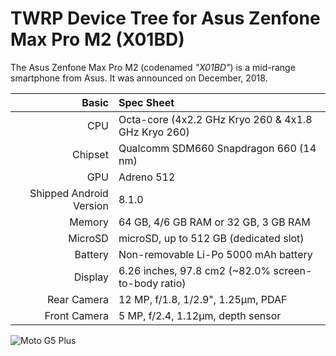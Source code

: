 TWRP Device Tree for Asus Zenfone Max Pro M2 (X01BD)
===========================================

The Asus Zenfone Max Pro M2 (codenamed _"X01BD"_) is a mid-range smartphone from Asus.
It was announced on December, 2018.

Basic   | Spec Sheet
-------:|:-------------------------
CPU     | Octa-core (4x2.2 GHz Kryo 260 & 4x1.8 GHz Kryo 260)
Chipset | Qualcomm SDM660 Snapdragon 660 (14 nm)
GPU     | Adreno 512
Shipped Android Version | 8.1.0
Memory | 64 GB, 4/6 GB RAM or 32 GB, 3 GB RAM
MicroSD | microSD, up to 512 GB (dedicated slot)
Battery | Non-removable Li-Po 5000 mAh battery
Display | 6.26 inches, 97.8 cm2 (~82.0% screen-to-body ratio)
Rear Camera  | 12 MP, f/1.8, 1/2.9", 1.25μm, PDAF
Front Camera  |  5 MP, f/2.4, 1.12µm, depth sensor

![Moto G5 Plus](https://cdn2.gsmarena.com/vv/pics/asus/asus-zenfone-max-pro-m2-zb631kl-1.jpg "Moto G5 Plus")
